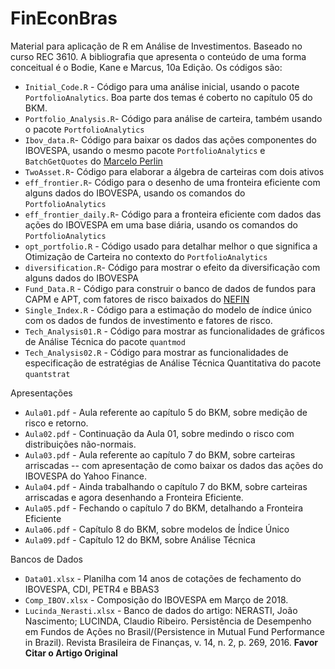 # FinEconBras

Material para aplicação de R em Análise de Investimentos. Baseado no curso REC 3610. A bibliografia que apresenta o conteúdo de uma forma conceitual é o Bodie, Kane e Marcus, 10a Edição. Os códigos são:

* `Initial_Code.R` - Código para uma análise inicial, usando o pacote `PortfolioAnalytics`. Boa parte dos temas é coberto no capítulo 05 do BKM.
* `Portfolio_Analysis.R`- Código para análise de carteira, também usando o pacote `PortfolioAnalytics`
* `Ibov_data.R`- Código para baixar os dados das ações componentes do IBOVESPA, usando o mesmo pacote `PortfolioAnalytics` e `BatchGetQuotes` do [Marcelo Perlin](https://msperlin.github.io/)
* `TwoAsset.R`- Código para elaborar a álgebra de carteiras com dois ativos
* `eff_frontier.R`- Código para o desenho de uma fronteira eficiente com alguns dados do IBOVESPA, usando os comandos do `PortfolioAnalytics`
* `eff_frontier_daily.R`- Código para a fronteira eficiente com dados das ações do IBOVESPA em uma base diária, usando os comandos do `PortfolioAnalytics`
* `opt_portfolio.R` - Código usado para detalhar melhor o que significa a Otimização de Carteira no contexto do `PortfolioAnalytics`
* `diversification.R`- Código para mostrar o efeito da diversificação com alguns dados do IBOVESPA
* `Fund_Data.R` - Código para construir o banco de dados de fundos para CAPM e APT, com fatores de risco baixados do [NEFIN](http://www.nefin.com.br/)
* `Single_Index.R` - Código para a estimação do modelo de índice único com os dados de fundos de investimento e fatores de risco.
* `Tech_Analysis01.R` - Código para mostrar as funcionalidades de gráficos de Análise Técnica do pacote `quantmod`
* `Tech_Analysis02.R` - Código para mostrar as funcionalidades de especificação de estratégias de Análise Técnica Quantitativa do pacote `quantstrat`

Apresentações

* `Aula01.pdf` - Aula referente ao capítulo 5 do BKM, sobre medição de risco e retorno.
* `Aula02.pdf` - Continuação da Aula 01, sobre medindo o risco com distribuições não-normais.
* `Aula03.pdf` - Aula referente ao capítulo 7 do BKM, sobre carteiras arriscadas -- com apresentação de como baixar os dados das ações do IBOVESPA do Yahoo Finance.
* `Aula04.pdf` - Ainda trabalhando o capítulo 7 do BKM, sobre carteiras arriscadas e agora desenhando a Fronteira Eficiente.
* `Aula05.pdf` - Fechando o capítulo 7 do BKM, detalhando a Fronteira Eficiente
* `Aula06.pdf` - Capítulo 8 do BKM, sobre modelos de Índice Único
* `Aula09.pdf` - Capítulo 12 do BKM, sobre Análise Técnica

Bancos de Dados
* `Data01.xlsx` - Planilha com 14 anos de cotações de fechamento do IBOVESPA, CDI, PETR4 e BBAS3
* `Comp_IBOV.xlsx` - Composição do IBOVESPA em Março de 2018.
* `Lucinda_Nerasti.xlsx` - Banco de dados do artigo: NERASTI, João Nascimento; LUCINDA, Claudio Ribeiro. Persistência de Desempenho em Fundos de Ações no Brasil/(Persistence in Mutual Fund Performance in Brazil). Revista Brasileira de Finanças, v. 14, n. 2, p. 269, 2016. **Favor Citar o Artigo Original**
